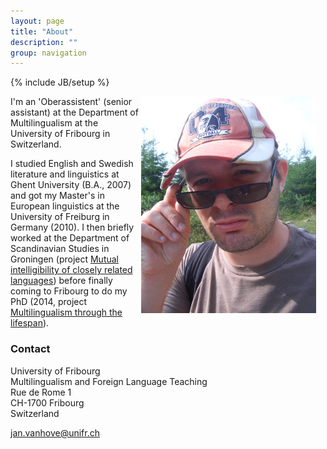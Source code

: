 ```yaml
---
layout: page
title: "About"
description: ""
group: navigation
---
```

{% include JB/setup %}

<!--<div style="float:right,margin: 0px 0px 15px 20px"><img src="/figs/foto.JPG" alt="Photo" title="Photo"/> </div>-->
<p><img style="float: right; margin: 0px 15px 15px 0px;" src="/figs/foto.JPG" alt="Photo" title="Photo"/>
I'm an 'Oberassistent' (senior assistant) at the Department of Multilingualism at the University of Fribourg in Switzerland.</p>

<p>I studied English and Swedish literature and linguistics at Ghent University (B.A., 2007) and got my Master's in European linguistics at the University of Freiburg in Germany (2010). 
I then briefly worked at the Department of Scandinavian Studies in Groningen (project <a href="http://www.let.rug.nl/gooskens/project/">Mutual intelligibility of closely related languages</a>) 
before finally coming to Fribourg to do my PhD 
(2014, project <a href="http://lettres.unifr.ch/fr/langues-litteratures/plurilinguisme-et-didactique-des-langues-etrangeres/research/sinergia.html">Multilingualism through the lifespan</a>).</p>

<h3>Contact</h3>

University of Fribourg  
Multilingualism and Foreign Language Teaching  
Rue de Rome 1  
CH-1700 Fribourg  
Switzerland

[jan.vanhove@unifr.ch](mailto:jan.vanhove@unifr.ch)
